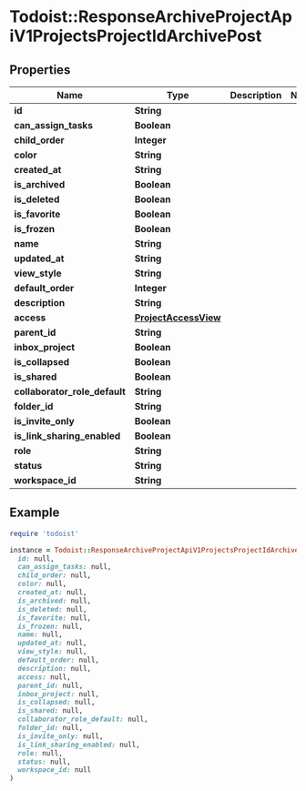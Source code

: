 # Todoist::ResponseArchiveProjectApiV1ProjectsProjectIdArchivePost

## Properties

| Name | Type | Description | Notes |
| ---- | ---- | ----------- | ----- |
| **id** | **String** |  |  |
| **can_assign_tasks** | **Boolean** |  |  |
| **child_order** | **Integer** |  |  |
| **color** | **String** |  |  |
| **created_at** | **String** |  |  |
| **is_archived** | **Boolean** |  |  |
| **is_deleted** | **Boolean** |  |  |
| **is_favorite** | **Boolean** |  |  |
| **is_frozen** | **Boolean** |  |  |
| **name** | **String** |  |  |
| **updated_at** | **String** |  |  |
| **view_style** | **String** |  |  |
| **default_order** | **Integer** |  |  |
| **description** | **String** |  |  |
| **access** | [**ProjectAccessView**](ProjectAccessView.md) |  |  |
| **parent_id** | **String** |  |  |
| **inbox_project** | **Boolean** |  |  |
| **is_collapsed** | **Boolean** |  |  |
| **is_shared** | **Boolean** |  |  |
| **collaborator_role_default** | **String** |  |  |
| **folder_id** | **String** |  |  |
| **is_invite_only** | **Boolean** |  |  |
| **is_link_sharing_enabled** | **Boolean** |  |  |
| **role** | **String** |  |  |
| **status** | **String** |  |  |
| **workspace_id** | **String** |  |  |

## Example

```ruby
require 'todoist'

instance = Todoist::ResponseArchiveProjectApiV1ProjectsProjectIdArchivePost.new(
  id: null,
  can_assign_tasks: null,
  child_order: null,
  color: null,
  created_at: null,
  is_archived: null,
  is_deleted: null,
  is_favorite: null,
  is_frozen: null,
  name: null,
  updated_at: null,
  view_style: null,
  default_order: null,
  description: null,
  access: null,
  parent_id: null,
  inbox_project: null,
  is_collapsed: null,
  is_shared: null,
  collaborator_role_default: null,
  folder_id: null,
  is_invite_only: null,
  is_link_sharing_enabled: null,
  role: null,
  status: null,
  workspace_id: null
)
```

